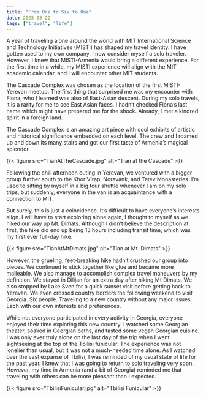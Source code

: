 ```yaml
---
title: "From One to Six to One"
date: 2025-05-22
tags: ["travel", "life"]
---
```


A year of traveling alone around the world with MIT International Science and Technology Initiatives (MISTI) has shaped my travel identity. I have gotten used to my own company. I now consider myself a solo traveler. However, I knew that MISTI-Armenia would bring a different experience. For the first time in a while, my MISTI experience will align with the MIT academic calendar, and I will encounter other MIT students. 

The Cascade Complex was chosen as the location of the first MISTI-Yerevan meetup. The first thing that surprised me was my encounter with Fiona, who I learned was also of East-Asian descent. During my solo travels, it is a rarity for me to see East Asian faces. I hadn’t checked Fiona’s last name which might have prepared me for the shock. Already, I met a kindred spirit in a foreign land.

The Cascade Complex is an amazing art piece with cool exhibits of artistic and historical significance embedded on each level. The crew and I roamed up and down its many stairs and got our first taste of Armenia’s magical splendor.

{{< figure src="TianAtTheCascade.jpg" alt="Tian at the Cascade" >}}

Following the chill afternoon outing in Yerevan, we ventured with a bigger group further south to the Khor Virap, Noravank, and Tatev Monasteries. I’m used to sitting by myself in a big tour shuttle whenever I am on my solo trips, but suddenly, everyone in the van is an acquaintance with a connection to MIT.

But surely, this is just a coincidence. It’s difficult to have everyone’s interests align. I will have to start exploring alone again, I thought to myself as we hiked our way up Mt. Dimats. Although I didn’t believe the description at first, the hike did end up being 13 hours including transit time, which was my first ever full-day hike.

{{< figure src="TianAtMtDimats.jpg" alt="Tian at Mt. Dimats" >}}

However, the grueling, feet-breaking hike hadn’t crushed our group into pieces. We continued to stick together like glue and became more malleable. We also manage to accomplish complex travel maneuvers by my definition. We stayed in Dilijan for an extra day after hiking Mt Dimats. We also stopped by Lake Sven for a quick sunset visit before getting back to Yerevan. We even crossed country borders the following weekend to visit Georgia. Six people. Traveling to a new country without any major issues. Each with our own interests and preferences. 

While not everyone participated in every activity in Georgia, everyone enjoyed their time exploring this new country. I watched some Georgian theater, soaked in Georgian baths, and tasted some vegan Georgian cuisine. I was only ever truly alone on the last day of the trip when I went sightseeing at the top of the Tbilisi funicular. The experience was not lonelier than usual, but it was not a much-needed time alone. As I watched over the vast expanse of Tbilisi, I was reminded of my usual state of life for the past year. I knew that I was going to return to solo traveling very soon. However, my time in Armenia (and a bit of Georgia) reminded me that traveling with others can be more pleasant than I expected.

{{< figure src="TbilisiFunicular.jpg" alt="Tbilisi Funicular" >}}

